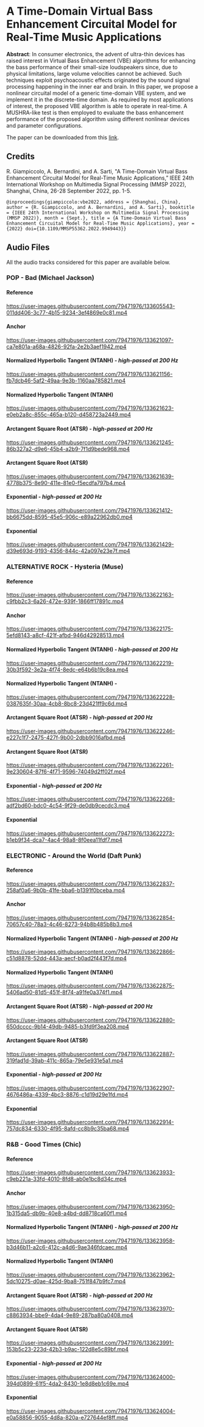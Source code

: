 # A Time-Domain Virtual Bass Enhancement Circuital Model for Real-Time Music Applications

**Abstract**: In consumer electronics, the advent of ultra-thin devices has raised interest in Virtual Bass Enhancement (VBE) algorithms for enhancing the bass performance of their small-size loudspeakers since, due to physical limitations, large volume velocities cannot be achieved. Such techniques exploit psychoacoustic effects originated by the sound signal processing happening in the inner ear and brain. In this paper, we propose a nonlinear circuital model of a generic time-domain VBE system, and we implement it in the discrete-time domain. As required by most applications of interest, the proposed VBE algorithm is able to operate in real-time. A MUSHRA-like test is then employed to evaluate the bass enhancement performance of the proposed algorithm using different nonlinear devices and parameter configurations.

The paper can be downloaded from this [link](https://ieeexplore.ieee.org/document/9949443).

## Credits

R. Giampiccolo, A. Bernardini, and A. Sarti, "A Time-Domain Virtual Bass Enhancement Circuital Model for Real-Time Music Applications,” IEEE 24th International Workshop on Multimedia Signal Processing (MMSP 2022), Shanghai, China, 26-28 September 2022, pp. 1-5.

`@inproceedings{giampiccolo:vbe2022,
    address = {Shanghai, China},
    author = {R. Giampiccolo, and A. Bernardini, and A. Sarti},
    booktitle = {IEEE 24th International Workshop on Multimedia Signal Processing (MMSP 2022)},
    month = {Sept.},
    title = {A Time-Domain Virtual Bass Enhancement Circuital Model for Real-Time Music Applications},
    year = {2022}
    doi={10.1109/MMSP55362.2022.9949443}}`
    
## Audio Files

All the audio tracks considered for this paper are available below.

### POP - Bad (Michael Jackson)
#### Reference
https://user-images.githubusercontent.com/79471976/133605543-011dd406-3c77-4b15-9234-3ef4869e0c81.mp4
#### Anchor
https://user-images.githubusercontent.com/79471976/133621097-ca7e801a-a68a-4826-92fa-2e2b3aef1942.mp4
#### Normalized Hyperbolic Tangent (NTANH) - _high-passed at 200 Hz_
https://user-images.githubusercontent.com/79471976/133621156-fb7dcb46-5af2-49aa-9e3b-1160aa785821.mp4
#### Normalized Hyperbolic Tangent (NTANH)
https://user-images.githubusercontent.com/79471976/133621623-e0eb2a8c-855c-465a-b120-d458723a2449.mp4
#### Arctangent Square Root (ATSR) - _high-passed at 200 Hz_
https://user-images.githubusercontent.com/79471976/133621245-86b327a2-d9e6-45b4-a2b9-7f1d9bede968.mp4
#### Arctangent Square Root (ATSR)
https://user-images.githubusercontent.com/79471976/133621639-4778b375-8e90-411e-81e0-f5ecdfa797b4.mp4
#### Exponential - _high-passed at 200 Hz_
https://user-images.githubusercontent.com/79471976/133621412-bb6675dd-8595-45e5-906c-e89a22962db0.mp4
#### Exponential
https://user-images.githubusercontent.com/79471976/133621429-d39e693d-9193-4356-844c-42a097e23e7f.mp4



### ALTERNATIVE ROCK - Hysteria (Muse)
#### Reference
https://user-images.githubusercontent.com/79471976/133622163-c9fbb2c3-6a26-472e-939f-1866ff17891c.mp4
#### Anchor
https://user-images.githubusercontent.com/79471976/133622175-5efd8143-a8cf-421f-afbd-946d42928513.mp4
#### Normalized Hyperbolic Tangent (NTANH) - _high-passed at 200 Hz_
https://user-images.githubusercontent.com/79471976/133622219-30b3f592-3e2a-4f74-8edc-e64b6b19c8ea.mp4
#### Normalized Hyperbolic Tangent (NTANH) -
https://user-images.githubusercontent.com/79471976/133622228-0387635f-30aa-4cb8-8bc8-23d421ff9c6d.mp4
#### Arctangent Square Root (ATSR) - _high-passed at 200 Hz_
https://user-images.githubusercontent.com/79471976/133622246-e227c1f7-2475-427f-9b00-2dbb9016afbd.mp4
#### Arctangent Square Root (ATSR)
https://user-images.githubusercontent.com/79471976/133622261-9e230604-87f6-4f71-9596-74049d2ff02f.mp4
#### Exponential - _high-passed at 200 Hz_
https://user-images.githubusercontent.com/79471976/133622268-adf2bd60-bdc0-4c54-9f29-de0db9cecdc3.mp4
#### Exponential
https://user-images.githubusercontent.com/79471976/133622273-b1eb9f34-dca7-4ac4-98a8-8f0eea11fdf7.mp4



### ELECTRONIC - Around the World (Daft Punk)
#### Reference
https://user-images.githubusercontent.com/79471976/133622837-258af0a6-9b0b-41fe-bba6-b1391f0bceba.mp4
#### Anchor
https://user-images.githubusercontent.com/79471976/133622854-70657c40-78a3-4c46-8273-94b8b485b8b3.mp4
#### Normalized Hyperbolic Tangent (NTANH) - _high-passed at 200 Hz_
https://user-images.githubusercontent.com/79471976/133622866-c51d8878-52dd-443a-aecf-b0ad2f443f7d.mp4
#### Normalized Hyperbolic Tangent (NTANH)
https://user-images.githubusercontent.com/79471976/133622875-5406ad50-81d5-451f-8f74-a91fe0a374f1.mp4
#### Arctangent Square Root (ATSR) - _high-passed at 200 Hz_
https://user-images.githubusercontent.com/79471976/133622880-650dcccc-9b14-49db-9485-b3fd9f3ea208.mp4
#### Arctangent Square Root (ATSR)
https://user-images.githubusercontent.com/79471976/133622887-319fad1d-39ab-411c-865a-79e5e931e5a1.mp4
#### Exponential - _high-passed at 200 Hz_
https://user-images.githubusercontent.com/79471976/133622907-4676486a-4339-4bc3-8876-c1d19d29e1fd.mp4
#### Exponential
https://user-images.githubusercontent.com/79471976/133622914-757dc834-6330-4f95-8afd-cc8b9c35ba68.mp4



### R&B - Good Times (Chic)
#### Reference
https://user-images.githubusercontent.com/79471976/133623933-c9eb221a-33fd-4010-8fd8-ab0e1bc8d34c.mp4
#### Anchor
https://user-images.githubusercontent.com/79471976/133623950-1b315da5-db9b-40e8-a4bd-dd8718ca60f1.mp4
#### Normalized Hyperbolic Tangent (NTANH) - _high-passed at 200 Hz_
https://user-images.githubusercontent.com/79471976/133623958-b3d46b11-a2c6-412c-a4d6-9ae346fdcaec.mp4
#### Normalized Hyperbolic Tangent (NTANH)
https://user-images.githubusercontent.com/79471976/133623962-5dc10275-d0ae-425d-9ba8-751f847b9fc7.mp4
#### Arctangent Square Root (ATSR) - _high-passed at 200 Hz_
https://user-images.githubusercontent.com/79471976/133623970-c8863934-bbe9-4da4-9e89-287ba80a0408.mp4
#### Arctangent Square Root (ATSR)
https://user-images.githubusercontent.com/79471976/133623991-153b5c23-223d-42b3-b9ac-122d8e5c89bf.mp4
#### Exponential - _high-passed at 200 Hz_
https://user-images.githubusercontent.com/79471976/133624000-394d0899-61f5-4da2-8430-1e8d8eb1c69e.mp4
#### Exponential
https://user-images.githubusercontent.com/79471976/133624004-e0a58856-9055-4d8a-820a-e727644ef8ff.mp4


